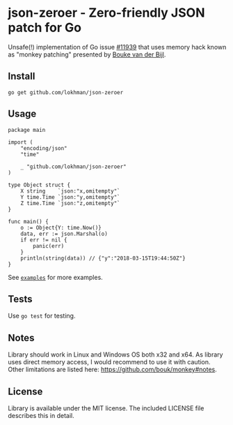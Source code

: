 # json-zeroer - Zero-friendly JSON patch for Go

Unsafe(!) implementation of Go issue [#11939](https://github.com/golang/go/issues/11939) that uses memory hack known as
"monkey patching" presented by [Bouke van der Bijl](https://github.com/bouk/monkey).

## Install

	go get github.com/lokhman/json-zeroer

## Usage

    package main
    
    import (
        "encoding/json"
        "time"
        
        _ "github.com/lokhman/json-zeroer"
    )
    
    type Object struct {
        X string    `json:"x,omitempty"`
        Y time.Time `json:"y,omitempty"`
        Z time.Time `json:"z,omitempty"`
    }
    
    func main() {
        o := Object{Y: time.Now()}
        data, err := json.Marshal(o)
        if err != nil {
            panic(err)
        }
        println(string(data)) // {"y":"2018-03-15T19:44:50Z"}
    }

See [`examples`](examples/examples.go) for more examples.

## Tests

Use `go test` for testing.

## Notes

Library should work in Linux and Windows OS both x32 and x64. As library uses direct memory access, I would recommend
to use it with caution. Other limitations are listed here: https://github.com/bouk/monkey#notes.

## License

Library is available under the MIT license. The included LICENSE file describes this in detail.

